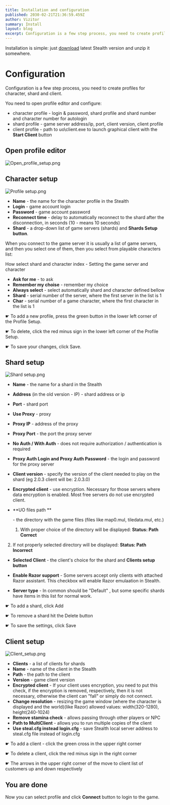 ```yaml
---
title: Installation and configuration
published: 2030-02-21T21:36:59.459Z
author: Vizitor
summary: Install
layout: blog
excerpt: Configuration is a few step process, you need to create profiles for character, shard and client.
---
```


[//]: # (# Installation and Configuration)

Installation is simple: just [download](https://stealth.od.ua/) latest Stealth version and unzip it somewhere.

# Configuration

Configuration is a few step process, you need to create profiles for character, shard and client.

You need to open profile editor and configure:

- character profile - login & password, shard profile and shard number and character number for autologin
- shard profile - game server address/ip, port, client version, client profile
- client profile - path to uo\client.exe to launch graphical client with the **Start Client** button

## Open profile editor

![Open_profile_setup.png](/images/Open_profile_setup.png)

## Character setup

![Profile setup.png](/images/profiles.png)

- **Name** - the name for the character profile in the Stealth
- **Login** - game account login
- **Password** - game account password
- **Reconnect time** - delay to automatically reconnect to the shard after the disconnection, in seconds (10 - means 10 seconds)
- **Shard** - a drop-down list of game servers (shards) and **Shards Setup button**.

When you connect to the game server it is usually a list of game servers, and then you select one of them, then you select from playable characters list:

How select shard and character index - Setting the game server and character

- **Ask for me** - to ask
- **Remember my choise** - remember my choice
- **Always select** - select automatically shard and character defined bellow
- **Shard** - serial number of the server, where the first server in the list is 1
- **Char** - serial number of a game character, where the first character in the list is 1

☛ To add a new profile, press the green button in the lower left corner of the Profile Setup.

☛ To delete, click the red minus sign in the lower left corner of the Profile Setup.

☛ To save your changes, click Save.

## Shard setup

![Shard setup.png](/images/Shard_setup.png)

- **Name** - the name for a shard in the Stealth

- **Address** (in the old version - IP) - shard address or ip

- **Port** - shard port

- **Use Proxy** - proxy

- **Proxy IP** - address of the proxy

- **Proxy Port** - the port the proxy server

- **No Auth / With Auth** - does not require authorization / authentication is required

- **Proxy Auth Login and Proxy Auth Password** - the login and password for the proxy server

- **Client version** - specify the version of the client needed to play on the shard (eg 2.0.3 client will be: 2.0.3.0)

- **Encrypted client** - use encryption. Necessary for those servers where data encryption is enabled. Most free servers do not use encrypted client.

- **UO files path **

  \- the directory with the game files (files like map0.mul, tiledata.mul, etc.)

  1. With proper choice of the directory will be displayed: **Status: Path Correct**
2. If not properly selected directory will be displayed: **Status: Path Incorrect**

- **Selected Client** - the client's choice for the shard and **Clients setup button**

- **Enable Razor support** - Some servers accept only clients with attached Razor assistant. This checkbox will enable Razor emulaation in Stealth.

- **Server type** - In common should be "Default" , but some specific shards have items in this list for normal work.

  

☛ To add a shard, click Add

☛ To remove a shard hit the Delete button

☛ To save the settings, click Save

## Client setup

![Client_setup.png](/images/Client_setup.png)

- **Clients** - a list of clients for shards
- **Name** - name of the client in the Stealth
- **Path** - the path to the client
- **Version** - game client version
- **Encrypted client** - If your client uses encryption, you need to put this check, if the encryption is removed, respectively, then it is not necessary, otherwise the client can "fall" or simply do not connect.
- **Change resolution** - resizing the game window (where the character is displayed and the world)(like Razor) allowed values: width(320-1280), height(240-1024)
- **Remove stamina check** - allows passing through other players or NPC
- **Path to MultiClient** - allows you to run multiple copies of the client
- **Use steal.cfg instead login.cfg** - save Stealth local server address to steal.cfg file instead of login.cfg

  

☛ To add a client - click the green cross in the upper right corner

☛ To delete a client, click the red minus sign in the right corner

☛ The arrows in the upper right corner of the move to client list of customers up and down respectively

## You are done

Now you can select profile and click **Connect** button to login to the game.